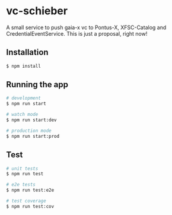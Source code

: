 # vc-schieber

A small service to push gaia-x vc to Pontus-X, XFSC-Catalog and CredentialEventService. This is just a proposal, right now!

## Installation

```bash
$ npm install
```

## Running the app

```bash
# development
$ npm run start

# watch mode
$ npm run start:dev

# production mode
$ npm run start:prod
```

## Test

```bash
# unit tests
$ npm run test

# e2e tests
$ npm run test:e2e

# test coverage
$ npm run test:cov
```
